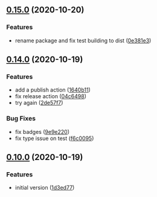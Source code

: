 ## [0.15.0](https://github.com/kristapsPelna/usestore-react/compare/v0.14.0...v0.15.0) (2020-10-20)


### Features

* rename package and fix test building to dist ([0e381e3](https://github.com/kristapsPelna/usestore-react/commit/0e381e36349dc56a9dec3e673e6e8e17f4eb1784))

## [0.14.0](https://github.com/kristapsPelna/usestore-react/compare/v0.10.0...v0.14.0) (2020-10-19)


### Features

* add a publish action ([1640b11](https://github.com/kristapsPelna/usestore-react/commit/1640b11de3ec63f9296508da083da5dd2527e8f0))
* fix release action ([04c6498](https://github.com/kristapsPelna/usestore-react/commit/04c6498f519bce49a8daa0bbbc788c17d66e5d9d))
* try again ([2de57f7](https://github.com/kristapsPelna/usestore-react/commit/2de57f784c9e62cebb3bc9281d9b5a585622df08))


### Bug Fixes

* fix badges ([9e9e220](https://github.com/kristapsPelna/usestore-react/commit/9e9e220589ad3841f98eddf18358baad4540038c))
* fix type issue on test ([f6c0095](https://github.com/kristapsPelna/usestore-react/commit/f6c0095aeedd54f42c6e1b94c6df0ce6d8d1a895))

## [0.10.0](https://github.com/kristapsPelna/usestore-react/compare/1d3ed77d96ef5b3c39727aa78fd94a340a0ee44d...v0.10.0) (2020-10-19)


### Features

* initial version ([1d3ed77](https://github.com/kristapsPelna/usestore-react/commit/1d3ed77d96ef5b3c39727aa78fd94a340a0ee44d))

